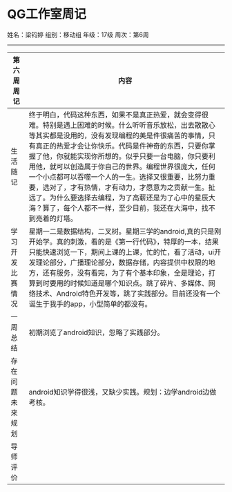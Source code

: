 # QG工作室周记

姓名：梁钧婷  组别：移动组  年级：17级  周次：第6周

---

第六周周记 | 内容
---|---
生活随记 | 终于明白，代码这种东西，如果不是真正热爱，就会变得很难。特别是遇上困难的时候。什么听听音乐放松，出去散散心等其实都是没用的，没有发现编程的美是件很痛苦的事情，只有真正的热爱才会让你快乐。代码是件神奇的东西，只要你掌握了他，你就能实现你所想的。似乎只要一台电脑，你只要利用他，就可以创造属于你自己的世界。编程世界很庞大，任何一个小点都可以吞噬一个人的一生。选择又很重要，比努力重要，选对了，才有热情，才有动力，才愿意为之贡献一生。扯远了。为什么要选择去编程，为了高薪还是为了心中的星辰大海？算了，每个人都不一样，至少目前，我还在大海中，找不到亮着的灯塔。
 学习开发比赛情况| 星期一二是数据结构，二叉树。星期三学的android,真的只是刚开始学。真的刺激，看的是《第一行代码》，特厚的一本，结果只能快速浏览一下，期间上课的上课，忙的忙，看了活动，ui开发理论部分，广播理论部分，数据存储，内容提供中权限的地方，还有服务，没有看完，为了有个基本印象，全是理论，打算到时要用的时候知道是哪个知识点。跳了碎片、多媒体、网络技术、Android特色开发等，跳了实践部分。目前还没有一个诞生于我手的app，小型简单的都没有。
一周总结|初期浏览了android知识，忽略了实践部分。
存在问题未来规划|android知识学得很浅，又缺少实践。规划：边学android边做考核。
导师评价|